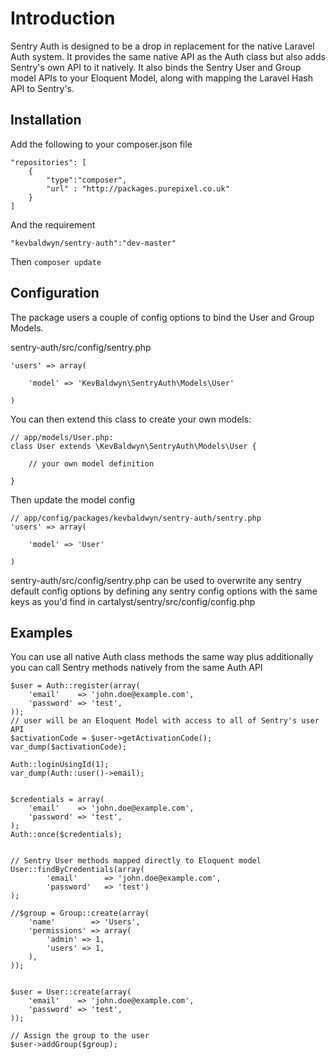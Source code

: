 # Introduction
Sentry Auth is designed to be a drop in replacement for the native Laravel Auth system. It provides the same native API as the Auth class but also adds Sentry's own API to it natively. It also binds the Sentry User and Group model APIs to your Eloquent Model, along with mapping the Laravel Hash API to Sentry's. 

## Installation
Add the following to your composer.json file

    "repositories": [
        {
        	"type":"composer",
	        "url" : "http://packages.purepixel.co.uk"
        }
    ]

And the requirement

    "kevbaldwyn/sentry-auth":"dev-master"

Then `composer update`

## Configuration
The package users a couple of config options to bind the User and Group Models.

sentry-auth/src/config/sentry.php

	'users' => array(

		'model' => 'KevBaldwyn\SentryAuth\Models\User'

	)

You can then extend this class to create your own models:
	
	// app/models/User.php:
	class User extends \KevBaldwyn\SentryAuth\Models\User {
		
		// your own model definition
		
	}

Then update the model config

	// app/config/packages/kevbaldwyn/sentry-auth/sentry.php
	'users' => array(

		'model' => 'User'

	)

sentry-auth/src/config/sentry.php can be used to overwrite any sentry default config options by defining any sentry config options with the same keys as you'd find in cartalyst/sentry/src/config/config.php

## Examples
You can use all native Auth class methods the same way plus additionally you can call Sentry methods natively from the same Auth API

    $user = Auth::register(array(
        'email'    => 'john.doe@example.com',
        'password' => 'test',
    ));
    // user will be an Eloquent Model with access to all of Sentry's user API
    $activationCode = $user->getActivationCode();
    var_dump($activationCode);
    
    Auth::loginUsingId(1);
    var_dump(Auth::user()->email);
    
    
    $credentials = array(
        'email'    => 'john.doe@example.com',
        'password' => 'test',
    );
    Auth::once($credentials);
    
    
    // Sentry User methods mapped directly to Eloquent model
    User::findByCredentials(array(
    	    'email'      => 'john.doe@example.com',
    	    'password'   => 'test')
    );
    
    //$group = Group::create(array(
        'name'        => 'Users',
        'permissions' => array(
            'admin' => 1,
            'users' => 1,
        ),
    ));
    
    
    $user = User::create(array(
        'email'    => 'john.doe@example.com',
        'password' => 'test',
    ));
    
    // Assign the group to the user
    $user->addGroup($group);